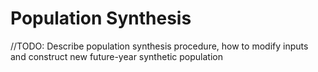 # Population Synthesis

//TODO: Describe population synthesis procedure, how to modify inputs and construct new future-year synthetic population